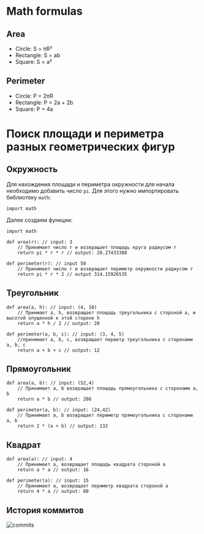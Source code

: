 # Math formulas
## Area
- Circle: S = πR²
- Rectangle: S = ab
- Square: S = a²

## Perimeter
- Circle: P = 2πR
- Rectangle: P = 2a + 2b
- Square: P = 4a

# Поиск площади и периметра разных геометрических фигур
## Окружность
Для нахождения площади и периметра окружности для начала необходимо добавить число `pi`. Для этого нужно импортировать библиотеку `math`:  
```
import math
```  
Далее создаем функции:  
```
import math

def area(r): // input: 3
    // Принимает число r и возвращает площадь круга радиусом r
	return pi * r * r // output: 28.27433388

def perimeter(r): // input 50
    // Принимает число r и возвращает периметр окружности радиусом r
    return pi * r * 2 // output 314.15926535
```

## Треугольник
```
def area(a, h): // input: (4, 10)
    // Принмает a, h, возвращает площадь треугольника с стороной a, и высотой опущенной к этой стороне h
    return a * h / 2 // output: 20

def perimeter(a, b, c): // input: (3, 4, 5)
	//принимает a, b, c, возвращает периетр треугольника с сторонами a, b, c    
	return a + b + c // output: 12
```
## Прямоугольник
```
def area(a, b): // input: (52,4)
	// Принимает a, b возвращает площадь прямоугольника с сторонами a, b
    return a * b // output: 208

def perimeter(a, b): // input: (24,42)
    // Принимает a, b возвращает периметр прямоугольника с сторонами a, b
    return 2 * (a + b) // output: 132
```

## Квадрат
```
def area(a): // input: 4
    // Принимает а, возвращает площадь квадрата стороной а
    return a * a // output: 16

def perimeter(a): // input: 15
    // Принимает а, возвращает периметр квадрата стороной а
    return 4 * a // output: 60
```
## История коммитов
![commits](https://raw.githubusercontent.com/Osaulenko-I/geometric_lib/a9696feeb2bf90e680b3691bdf331b44e5b8859d/commit%20history.png)

